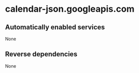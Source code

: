 # calendar-json.googleapis.com

## Automatically enabled services

None

## Reverse dependencies

None

